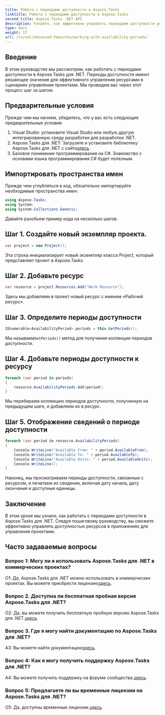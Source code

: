 ```yaml
---
title: Работа с периодами доступности в Aspose.Tasks
linktitle: Работа с периодами доступности в Aspose.Tasks
second_title: Aspose.Tasks .NET API
description: Узнайте, как эффективно управлять периодами доступности ресурсов с помощью Aspose.Tasks для .NET. В этом руководстве представлено пошаговое руководство по работе с периодами доступности в проектах .NET.
type: docs
weight: 17
url: /ru/net/advanced-features/working-with-availability-periods/
---
```

## Введение

В этом руководстве мы рассмотрим, как работать с периодами доступности в Aspose.Tasks для .NET. Периоды доступности имеют решающее значение для эффективного управления ресурсами в сценариях управления проектами. Мы проведем вас через этот процесс шаг за шагом.

## Предварительные условия

Прежде чем мы начнем, убедитесь, что у вас есть следующие предварительные условия:

1. Visual Studio: установите Visual Studio или любую другую интегрированную среду разработки для разработки .NET.
2.  Aspose.Tasks для .NET: Загрузите и установите библиотеку Aspose.Tasks для .NET с сайта[здесь](https://releases.aspose.com/tasks/net/).
3. Базовое понимание программирования на C#. Знакомство с основами языка программирования C# будет полезным.

## Импортировать пространства имен

Прежде чем углубляться в код, обязательно импортируйте необходимые пространства имен:

```csharp
using Aspose.Tasks;
using System;
using System.Collections.Generic;


```

Давайте разобьем пример кода на несколько шагов:

## Шаг 1. Создайте новый экземпляр проекта.

```csharp
var project = new Project();
```

Эта строка инициализирует новый экземпляр класса Project, который представляет проект в Aspose.Tasks.

## Шаг 2. Добавьте ресурс

```csharp
var resource = project.Resources.Add("Work Resource");
```

Здесь мы добавляем в проект новый ресурс с именем «Рабочий ресурс».

## Шаг 3. Определите периоды доступности

```csharp
IEnumerable<AvailabilityPeriod> periods = this.GetPeriods();
```

 Мы называем`GetPeriods()` метод для получения коллекции периодов доступности.

## Шаг 4. Добавьте периоды доступности к ресурсу

```csharp
foreach (var period in periods)
{
    resource.AvailabilityPeriods.Add(period);
}
```

Мы перебираем коллекцию периодов доступности, полученную на предыдущем шаге, и добавляем их в ресурс.

## Шаг 5. Отображение сведений о периоде доступности

```csharp
foreach (var period in resource.AvailabilityPeriods)
{
    Console.WriteLine("Available From: " + period.AvailableFrom);
    Console.WriteLine("Available To: " + period.AvailableTo);
    Console.WriteLine("Available Units: " + period.AvailableUnits);
    Console.WriteLine();
}
```

Наконец, мы просматриваем периоды доступности, связанные с ресурсом, и печатаем их сведения, включая дату начала, дату окончания и доступные единицы.

## Заключение

В этом уроке мы узнали, как работать с периодами доступности в Aspose.Tasks для .NET. Следуя пошаговому руководству, вы сможете эффективно управлять доступностью ресурсов в приложениях для управления проектами.

## Часто задаваемые вопросы

### Вопрос 1: Могу ли я использовать Aspose.Tasks для .NET в коммерческих проектах?

 О1: Да, Aspose.Tasks для .NET можно использовать в коммерческих проектах. Вы можете приобрести лицензию[здесь](https://purchase.aspose.com/buy).

### Вопрос 2. Доступна ли бесплатная пробная версия Aspose.Tasks для .NET?

О2: Да, вы можете получить бесплатную пробную версию Aspose.Tasks для .NET.[здесь](https://releases.aspose.com/).

### Вопрос 3. Где я могу найти документацию по Aspose.Tasks для .NET?

 A3: Вы можете найти документацию[здесь](https://reference.aspose.com/tasks/net/).

### Вопрос 4: Как я могу получить поддержку Aspose.Tasks для .NET?

 A4: Вы можете получить поддержку на форуме сообщества.[здесь](https://forum.aspose.com/c/tasks/15).

### Вопрос 5: Предлагаете ли вы временные лицензии на Aspose.Tasks для .NET?

 О5: Да, доступны временные лицензии.[здесь](https://purchase.aspose.com/temporary-license/).